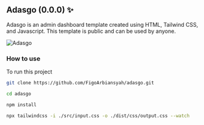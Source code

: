 
## Adasgo (0.0.0) ✨

Adasgo is an admin dashboard template created using HTML, Tailwind CSS, and Javascript. This template is public and can be used by anyone.

![Adasgo](https://images.unsplash.com/photo-1682685796444-acc2f5c1b7b6?ixlib=rb-4.0.3&ixid=M3wxMjA3fDF8MHxlZGl0b3JpYWwtZmVlZHwxMXx8fGVufDB8fHx8fA%3D%3D&auto=format&fit=crop&w=500&q=60)


### How to use

To run this project

```bash
git clone https://github.com/FigoArbiansyah/adasgo.git
```

```bash
cd adasgo
```

```bash
npm install
```

```bash
npx tailwindcss -i ./src/input.css -o ./dist/css/output.css --watch
```